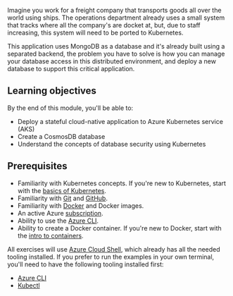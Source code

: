 Imagine you work for a freight company that transports goods all over the world using ships. The operations department already uses a small system that tracks where all the company's are docket at, but, due to staff increasing, this system will need to be ported to Kubernetes.

This application uses MongoDB as a database and it's already built using a separated backend, the problem you have to solve is how you can manage your database access in this distributed environment, and deploy a new database to support this critical application.

## Learning objectives

By the end of this module, you'll be able to:

- Deploy a stateful cloud-native application to Azure Kubernetes service (AKS)
- Create a CosmosDB database
- Understand the concepts of database security using Kubernetes

## Prerequisites

- Familiarity with Kubernetes concepts. If you're new to Kubernetes, start with the [basics of Kubernetes](https://azure.microsoft.com/topic/what-is-kubernetes).
- Familiarity with [Git](https://docs.microsoft.com/contribute/git-github-fundamentals) and [GitHub](https://github.com).
- Familiarity with [Docker](https://docker.com) and Docker images.
- An active Azure [subscription](https://azure.microsoft.com/free/services/kubernetes-service).
- Ability to use the [Azure CLI](https://docs.microsoft.com/azure/aks/kubernetes-walkthrough).
- Ability to create a Docker container. If you're new to Docker, start with the [intro to containers](https://docs.microsoft.com/learn/modules/intro-to-containers/).

All exercises will use [Azure Cloud Shell](https://docs.microsoft.com/azure/cloud-shell/overview), which already has all the needed tooling installed. If you prefer to run the examples in your own terminal, you'll need to have the following tooling installed first:
- [Azure CLI](https://docs.microsoft.com/azure/aks/kubernetes-walkthrough)
- [Kubectl](https://docs.microsoft.com/azure/aks/kubernetes-walkthrough#connect-to-the-cluster)
